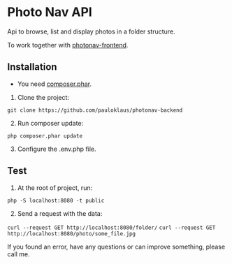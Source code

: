 # Photo Nav API

Api to browse, list and display photos in a folder structure.

To work together with [photonav-frontend](https://github.com/pauloklaus/photonav-frontend).

## Installation

* You need [composer.phar](https://getcomposer.org).

1. Clone the project:

`git clone https://github.com/pauloklaus/photonav-backend`

2. Run composer update:

`php composer.phar update`

3. Configure the .env.php file.

## Test

1. At the root of project, run:

`php -S localhost:8080 -t public`

2. Send a request with the data:

`curl --request GET http://localhost:8080/folder/`
`curl --request GET http://localhost:8080/photo/some_file.jpg`

If you found an error, have any questions or can improve something, please call me.
